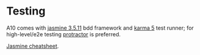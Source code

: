 # Testing

A10 comes with [jasmine 3.5.11](https://jasmine.github.io/api/3.5/global) bdd framework
and [karma 5](https://karma-runner.github.io/5.0/index.html) test runner; for high-level/e2e testing
[protractor](https://github.com/angular/protractor) is preferred.

[Jasmine cheatsheet](01-jasmine/README.md).
